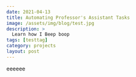 ```yaml
---
date: 2021-04-13
title: Automating Professor's Assistant Tasks
image: /assets/img/blog/test.jpg
description: >
  Learn how I Beep boop
tags: [testtag]
category: projects
layout: post
---
```


eeeeee